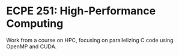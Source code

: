 # ECPE 251: High-Performance Computing
Work from a course on HPC, focusing on parallelizing C code using OpenMP and CUDA.
